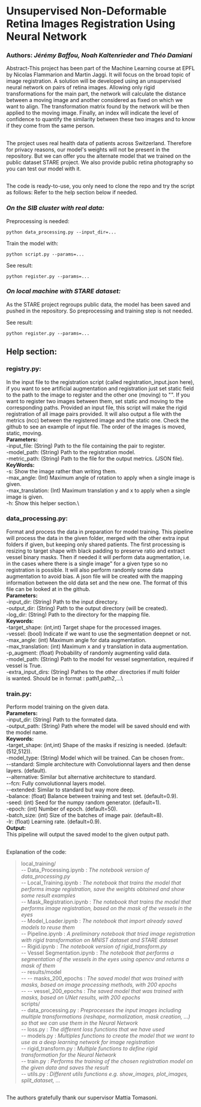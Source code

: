 # Unsupervised Non-Deformable Retina Images Registration Using Neural Network

### Authors: *Jérémy Baffou, Noah Kaltenrieder and Théo Damiani*

Abstract-This project has been part of the Machine Learning course at EPFL by Nicolas Flammarion and Martin Jaggi. It will focus on the broad topic of image registration. A solution will be developed using an unsupervised neural network on pairs of retina images. Allowing only rigid transformations for the main part, the network will calculate the distance between a moving image and another considered as fixed on which we want to align. The transformation matrix found by the network will be then applied to the moving image. Finally, an index will indicate the level of confidence to quantify the similarity between these two images and to know if they come from the same person.

##

The project uses real health data of patients across Switzerland. Therefore for privacy reasons, our model's weights will not be present in the repository. But we can offer you the alternate model that we trained on the public dataset STARE project. We also provide public retina photography so you can test our model with it.

##

The code is ready-to-use, you only need to clone the repo and try the script as follows:
Refer to the help section below if needed.

### *On the SIB cluster with real data:*

Preprocessing is needed:
```
python data_processing.py --input_dir=... 
```

Train the model with:
```
python script.py --params=...
```

See result:
```
python register.py --params=...
```


### *On local machine with STARE dataset:*
As the STARE project regroups public data, the model has been saved and pushed in the repository. 
So preprocessing and training step is not needed.

See result:
```
python register.py --params=...
```
##

## Help section:

### registry.py:
In the input file to the registration script (called registration_input.json here), if you want to see artificial augmentation and registration just set static field to the path to the image to register and the other one (moving) to "". If you want to register two images between them, set static and moving to the corresponding paths.
Provided an input file, this script will make the rigid registration of all image pairs provided. It will also output a file with the metrics (ncc) between the registered image and the static one. Check the github to see an example of input file. The order of the images is moved, static, moving.\
            **Parameters:**\
            -input_file: (String) Path to the file containing the pair to register.\
            -model_path: (String) Path to the registration model.\
            -metric_path: (String) Path to the file for the output metrics. (JSON file).\
            **KeyWords:**\
            -s: Show the image rather than writing them.\
            -max_angle: (Int) Maximum angle of rotation to apply when a single image is given.\
            -max_translation: (Int) Maximum translation y and x to apply when a single image is given.\
            -h: Show this helper section.\

### data_processing.py:
Format and process the data in preparation for model training. This pipeline will process the data in the given folder, merged with the other extra input folders if given, but keeping only shared patients. The first processing is resizing to target shape with black padding to preserve ratio and extract vessel binary masks. Then if needed it will perform data augmentation, i.e. in the cases where there is a single image" for a given type so no registration is possible. It will also perform randomly some data augmentation to avoid bias. A json file will be created with the mapping information between the old data set and the new one.
The format of this file can be looked at in the github. \
**Parameters:**\
-input_dir: (String) Path to the input directory.\
-output_dir: (String) Path to the output directory (will be created).\
-log_dir: (String) Path to the directory for the mapping file.\
**Keywords:**\
-target_shape: (int,int) Target shape for the processed images.\
-vessel: (bool) Indicate if we want to use the segmentation deepnet or not.\
-max_angle: (int) Maximum angle for data augmentation.\
-max_translation: (int) Maximum x and y translation in data augmentation. \
-p_augment: (float) Probability of randomly augmenting valid data.\
-model_path: (String) Path to the model for vessel segmentation, required if vessel is True.\
-extra_input_dirs: (String) Pathes to the other directories if multi folder\
is wanted. Should be in format : path1,path2,...\

### train.py:
Perform model training on the given data. \
**Parameters:**\
-input_dir: (String) Path to the formated data.\
-output_path: (String) Path where the model will be saved should end with the model name.\
**Keywords:**\
-target_shape: (int,int) Shape of the masks if resizing is needed. (default: (512,512)).\
-model_type: (String) Model which will be trained. Can be chosen from:.\
--standard: Simple architecture with Convolutionnal layers and then dense layers. (default).\
--alternative: Similar but alternative architecture to standard.\
--fcn: Fully convolutionnal layers model.\
--extended: Similar to standard but way more deep.\
-balance: (float) Balance between training and test set. (default=0.9).\
-seed: (int) Seed for the numpy random generator. (default=1).\
-epoch: (int) Number of epoch. (default=50).\
-batch_size: (int) Size of the batches of image pair. (default=8).\
-lr: (float) Learning rate. (default=0.9).\
**Output:**\
This pipeline will output the saved model to the given output path.

##

Explanation of the code:
> local_training/ \
> -- Data_Processing.ipynb : *The notebook version of data_processing.py*\
> -- Local_Training.ipynb : *The notebook that trains the model that performs image registration, save the weights obtained and show some result examples*\
> -- Mask_Registration.ipynb : *The notebook that trains the model that performs image registration, based on the mask of the vessels in the eyes*\
> -- Model_Loader.ipynb : *The notebook that import already saved models to reuse them*\
> -- Pipeline.ipynb : *A preliminary notebook that tried image registration with rigid transformation on MNIST dataset and STARE dataset*\
> -- Rigid.ipynb : *The notebook version of rigid_transform.py*\
> -- Vessel Segmentation.ipynb : *The notebook that performs a segmentation of the vessels in the eyes using opencv and returns a mask of them*\
> -- results/model \
> -- -- masks_200_epochs : *The saved model that was trained with masks, based on image processing methods, with 200 epochs*\
> -- -- vessel_200_epochs : *The saved model that was trained with masks, based on UNet results, with 200 epochs*\
> scripts/ \
> -- data_processing.py : *Preprocesses the input images including multiple transformations (reshape, normalization, mask creation, ...) so that we can use them in the Neural Network*\
> -- loss.py : *The different loss functions that we have used*\
> -- models.py : *Multiples functions to create the model that we want to use as a deep learning network for image registration*\
> -- rigid_transform.py : *Multiple functions to define rigid transformation for the Neural Network*\
> -- train.py : *Performs the training of the chosen registration model on the given data and saves the result*\
> -- utils.py : *Different utils functions e.g. show_images, plot_images, split_dataset, ...*

##

The authors gratefully thank our supervisor Mattia Tomasoni.
